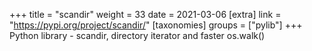 +++
title = "scandir"
weight = 33
date = 2021-03-06
[extra]
link = "https://pypi.org/project/scandir/"
[taxonomies]
groups = ["pylib"]
+++
Python library - scandir, directory iterator and faster os.walk()

